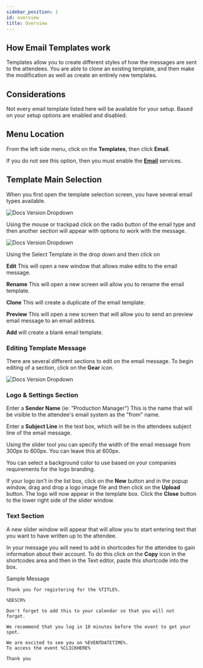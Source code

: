 ```yaml
---
sidebar_position: 1
id: overview
title: Overview
---
```


## How Email Templates work

Templates allow you to create different styles of how the messages are sent to the attendees.  You are able to clone an existing template, and then make the modification as well as create an entirely new templates.


## Considerations

Not every email template listed here will be available for your setup. Based on your setup options are enabled and disabled.


## Menu Location

From the left side menu, click on the **Templates**, then click **Email**.

If you do not see this option, then you must enable the **[Email](/tutorial-participants/guides/attendee-options)** services.


## Template Main Selection

When you first open the template selection screen, you have several email types available.

![Docs Version Dropdown](/img/email/email-main-selection.jpg)

Using the mouse or trackpad click on the radio button of the email type and then another section will appear with options to work with the message.

![Docs Version Dropdown](/img/email/email-modify-selected-message.jpg)

Using the Select Template in the drop down and then click on 

**Edit** This will open a new window that allows make edits to the email message.

**Rename** This will open a new screen will allow you to rename the email template.

**Clone** This will create a duplicate of the email template.

**Preview** This will open a new screen that will allow you to send an preview email message to an email address.

**Add** will create a blank email template.


### Editing Template Message

There are several different sections to edit on the email message.  To begin editing of a section, click on the **Gear** icon.

![Docs Version Dropdown](/img/email/email-message-edit.jpg)

### Logo & Settings Section

Enter a **Sender Name** (ie: "Production Manager")  This is the name that will be visible to the attendee's email system as the "from" name.

Enter a **Subject Line** in the text box, which will be in the attendees subject line of the email message.

Using the slider tool you can specify the width of the email message from 300px to 600px. You can leave this at 600px.

You can select a background color to use based on your companies requirements for the logo branding.

If your logo isn't in the list box, click on the **New** button and in the popup window, drag and drop a logo image file and then click on the **Upload** button.  The logo will now appear in the template box.  Click the **Close** button to the lower right side of the slider window.

### Text Section

A new slider window will appear that will allow you to start entering text that you want to have written up to the attendee.

In your message you will need to add in shortcodes for the attendee to gain information about their account.  To do this click on the **Copy** icon in the shortcodes area and then in the Text editor, paste this shortcode into the box.

Sample Message

```
Thank you for registering for the %TITLE%.   

%DESCR% 

Don't forget to add this to your calendar so that you will not forget. 

We recommend that you log in 10 minutes before the event to get your spot.  

We are excited to see you on %EVENTDATETIME%.  
To access the event %CLICKHERE%  

Thank you

```

